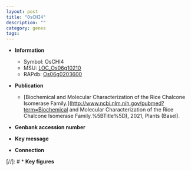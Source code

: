 ```yaml
---
layout: post
title: "OsCHI4"
description: ""
category: genes
tags: 
---
```


* **Information**  
    + Symbol: OsCHI4  
    + MSU: [LOC_Os06g10210](http://rice.uga.edu/cgi-bin/ORF_infopage.cgi?orf=LOC_Os06g10210)  
    + RAPdb: [Os06g0203600](https://rapdb.dna.affrc.go.jp/locus/?name=Os06g0203600)  

* **Publication**  
    + [Biochemical and Molecular Characterization of the Rice Chalcone Isomerase Family.](http://www.ncbi.nlm.nih.gov/pubmed?term=Biochemical and Molecular Characterization of the Rice Chalcone Isomerase Family.%5BTitle%5D), 2021, Plants (Basel).

* **Genbank accession number**  

* **Key message**  

* **Connection**  

[//]: # * **Key figures**  


